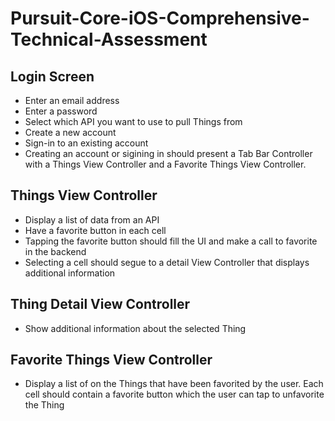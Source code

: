 # Pursuit-Core-iOS-Comprehensive-Technical-Assessment

## Login Screen

- Enter an email address
- Enter a password
- Select which API you want to use to pull Things from
- Create a new account
- Sign-in to an existing account
- Creating an account or sigining in should present a Tab Bar Controller with a Things View Controller and a Favorite Things View Controller.

## Things View Controller

- Display a list of data from an API
- Have a favorite button in each cell
- Tapping the favorite button should fill the UI and make a call to favorite in the backend
- Selecting a cell should segue to a detail View Controller that displays additional information

## Thing Detail View Controller

- Show additional information about the selected Thing

## Favorite Things View Controller

- Display a list of on the Things that have been favorited by the user.  Each cell should contain a favorite button which the user can tap to unfavorite the Thing
